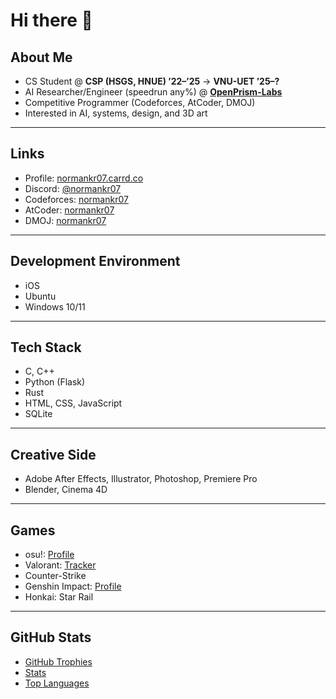 # Hi there 👋

## About Me
- CS Student @ **CSP (HSGS, HNUE) ’22–’25** → **VNU-UET ’25–?**
- AI Researcher/Engineer (speedrun any%) @ [**OpenPrism-Labs**](https://github.com/OpenPrism-Labs)
- Competitive Programmer (Codeforces, AtCoder, DMOJ)
- Interested in AI, systems, design, and 3D art

---

## Links
- Profile: [normankr07.carrd.co](https://normankr07.carrd.co/)
- Discord: [@normankr07](https://discord.com/users/757131630811938926)
- Codeforces: [normankr07](https://codeforces.com/profile/normankr07)
- AtCoder: [normankr07](https://atcoder.jp/users/normankr07)
- DMOJ: [normankr07](https://www.dmoj.ca/user/normankr07)

---

## Development Environment
- iOS  
- Ubuntu  
- Windows 10/11  

---

## Tech Stack
- C, C++  
- Python (Flask)  
- Rust  
- HTML, CSS, JavaScript  
- SQLite  

---

## Creative Side
- Adobe After Effects, Illustrator, Photoshop, Premiere Pro  
- Blender, Cinema 4D  

---

## Games
- osu!: [Profile](https://osu.ppy.sh/users/33043805)  
- Valorant: [Tracker](https://tracker.gg/valorant/profile/riot/DBW%20Tanjirou%23SLYR/overview)  
- Counter-Strike  
- Genshin Impact: [Profile](https://enka.network/u/885918979/)  
- Honkai: Star Rail  

---

## GitHub Stats
- [GitHub Trophies](https://github-profile-trophy.screw-hand.vercel.app/?username=KNN-07&theme=monokai)  
- [Stats](https://github-readme-stats.vercel.app/api?username=KNN-07&theme=dracula&show_icons=true)  
- [Top Languages](https://github-readme-stats.vercel.app/api/top-langs/?username=KNN-07&layout=compact&langs_count=6&theme=dracula)  
